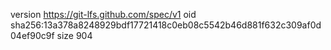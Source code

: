 version https://git-lfs.github.com/spec/v1
oid sha256:13a378a8248929bdf17721418c0eb08c5542b46d881f632c309af0d04ef90c9f
size 904
